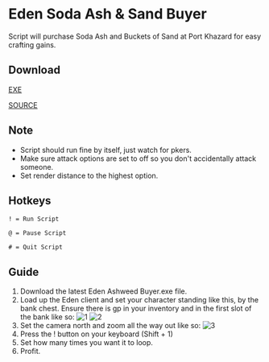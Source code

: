 # Eden Soda Ash & Sand Buyer
Script will purchase Soda Ash and Buckets of Sand at Port Khazard for easy crafting gains.

## Download
[EXE](https://github.com/SamlerOSRS/EdenAHK/blob/master/Crafting/Eden%20Ashweed%20Buyer%20v1.exe)

[SOURCE](https://github.com/SamlerOSRS/EdenAHK/blob/master/Crafting/ashbuyer.ahk)

## Note
* Script should run fine by itself, just watch for pkers.
* Make sure attack options are set to off so you don't accidentally attack someone.
* Set render distance to the highest option.

## Hotkeys
` ! = Run Script `

` @ = Pause Script `

` # = Quit Script `

## Guide
1. Download the latest Eden Ashweed Buyer.exe file.
2. Load up the Eden client and set your character standing like this, by the bank chest. Ensure there is gp in your inventory and in the first slot of the bank like so:
![1](https://i.imgur.com/aQ0VND4.png)
![2](https://i.imgur.com/SlCdO2w.png)
3. Set the camera north and zoom all the way out like so:
![3](https://i.imgur.com/aQ0VND4.png)
4. Press the ! button on your keyboard (Shift + 1)
5. Set how many times you want it to loop.
6. Profit.
